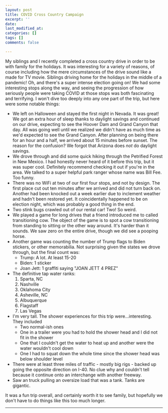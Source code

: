 ```yaml
---
layout: post
title: COVID Cross Country Campaign
excerpt: ''
date: 
last_modified_at: 
categories: []
tags: []
comments: false

---
```

My siblings and I recently completed a cross country drive in order to be with family for the holidays. It was interesting for a variety of reasons, of course including how the mere circumstances of the drive sound like a made for TV movie. Siblings driving home for the holidays in the middle of a pandemic! Oh, and there's a super intense election going on! We had some interesting stops along the way, and seeing the progression of how seriously people were taking COVID at those stops was both fascinating and terrifying. I won't dive too deeply into any one part of the trip, but here were some notable things:

* We left on Halloween and stayed the first night in Nevada. It was great! We got an extra hour of sleep thanks to daylight savings and continued on our drive, expecting to see the Hoover Dam and Grand Canyon that day. All was going well until we realized we didn't have as much time as we'd expected to see the Grand Canyon. After planning on being there for an hour and a half, we arrived about 15 minutes before sunset. The reason for the confusion? We forgot that Arizona does _not_ do daylight savings.
* We drove through and did some quick hiking through the Petrified Forest in New Mexico. I had honestly never heard of it before this trip, but it was super cool. Definitely recommend checking it out if you're in the area. We talked to a super helpful park ranger whose name was Bill Fee. Too funny. 
* There was no WiFi at two of our first four stops, and not by design. The first place cut out ten minutes after we arrived and did not turn back on. Another had been knocked out a week earlier due to inclement weather and hadn't been restored yet. It coincidentally happened to be on election night, which was probably a good thing in the end.
* Two stink bugs crawled out of our rental car! Two! So weird.
* We played a game for long drives that a friend introduced me to called transitioning cow. The object of the game is to spot a cow transitioning from standing to sitting or the other way around. It's harder than it sounds. We saw zero on the entire drive, though we did see a pooping horse. 
* Another game was counting the number of Trump flags to Biden stickers, or other memorabilia. Not surprising given the states we drove through, but the final count was:
  * Trump: A lot. At least 15-20
  * Biden: 1 sticker
  * Joan Jett: 1 graffiti saying "JOAN JETT 4 PREZ"
* The definitive tap water ranks:
  1. Sparta, NC
  2. Nashville
  3. Oklahoma City
  4. Asheville, NC
  5. Albuquerque
  6. Flagstaff
  7. Las Vegas
* I'm very tall. The shower experiences for this trip were...interesting. They included
  * Two normal-ish ones
  * One in a trailer were you had to hold the shower head and I did not fit in the shower
  * One that I couldn't get the water to heat up and another were the water wouldn't cool down
  * One I had to squat down the whole time since the shower head was below shoulder level
* There were at least three miles of traffic - mostly big rigs - backed up going the opposite direction on I-40. No clue why and couldn't tell because it continue onto an interchange with another freeway.
* Saw an truck pulling an oversize load that was a tank. Tanks are gigantic.

It was a fun trip overall, and certainly worth it to see family, but hopefully we don't have to do things like this too much longer.

***